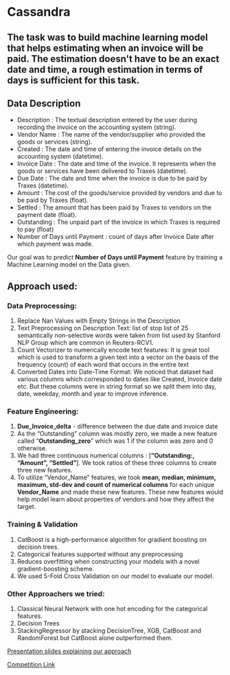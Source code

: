 # Cassandra

## The task was to build machine learning model that helps estimating when an invoice will be paid. The estimation doesn't have to be an exact date and time, a rough estimation in terms of days is sufficient for this task.
## Data Description
- Description : The textual description entered by the user during recording the invoice on the accounting system (string).
- Vendor Name : The name of the vendor/supplier who provided the goods or services (string).
- Created : The date and time of entering the invoice details on the accounting system (datetime).
- Invoice Date : The date and time of the invoice. It represents when the goods or services have been delivered to Traxes (datetime).
- Due Date : The date and time when the invoice is due to be paid by Traxes (datetime).
- Amount : The cost of the goods/service provided by vendors and due to be paid by Traxes (float).
- Settled : The amount that has been paid by Traxes to vendors on the payment date (float).
- Outstanding : The unpaid part of the invoice in which Traxes is required to pay (float)
- Number of Days until Payment : count of days after Invoice Date after which payment was made.

Our goal was to predict **Number of Days until Payment** feature by training a Machine Learning model on the Data given.

## Approach used:
### Data Preprocessing:
1. Replace Nan Values with Empty Strings in the Description
2. Text Preprocessing on Description Text: list of stop list of 25 semantically non-selective words were taken from list used by Stanford NLP Group which are common in Reuters-RCV1.
3. Count Vectorizer to numerically encode text features: It is great tool which is used to transform a given text into a vector on the basis of the frequency (count) of each word that occurs in the entire text
4. Converted Dates into Date-Time Format: We noticed that dataset had various columns which corresponded to dates like Created, Invoice date etc. But these columns were in string format so we split them into day, date, weekday, month and year to improve inference.

### Feature Engineering:
1. **Due_Invoice_delta** - difference between the due date and invoice date
2. As the “Outstanding” column was mostly zero, we made a new feature called “**Outstanding_zero**” which was 1 if the column was zero and 0 otherwise.
3. We had three continuous numerical columns : [**“Outstanding:, “Amount”, “Settled”**]. We took ratios of these three columns to create three new features.
4. To utilize “Vendor_Name” features, we took **mean, median, minimum, maximum, std-dev and count of numerical columns** for each unique **Vendor_Name** and made these new features. These new features would help model learn about properties of vendors and how they affect the target.

### Training & Validation
1. CatBoost is a high-performance algorithm for gradient boosting on decision trees.
2. Categorical features supported without any preprocessing
3. Reduces overfitting when constructing your models with a novel gradient-boosting scheme.
4. We used 5-Fold Cross Validation on our model to evaluate our model.

### Other Approachers we tried:
1. Classical Neural Network with one hot encoding for the categorical features.
2. Decision Trees
3. StackingRegressor by stacking DecisionTree, XGB, CatBoost and RandomForest but CatBoost alone outperformed them.


[Presentation slides explaining our approach](https://www.canva.com/design/DAE9kvzlI1c/FKcPR9OgjUXJzkgQlmdnLg/view?utm_content=DAE9kvzlI1c&utm_campaign=designshare&utm_medium=link2&utm_source=sharebutton)

[Competition Link](https://www.kaggle.com/competitions/cassandra-udyam-2022/leaderboard)
